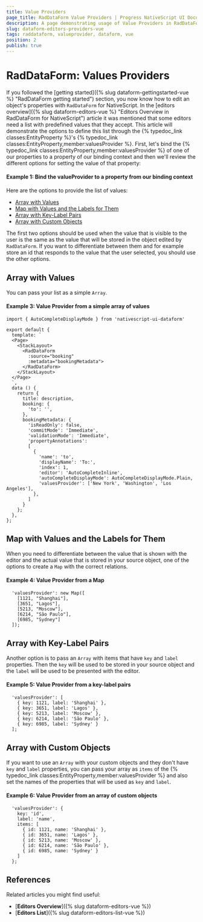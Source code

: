 ```yaml
---
title: Value Providers
page_title: RadDataForm Value Providers | Progress NativeScript UI Documentation
description: A page demonstrating usage of Value Providers in RadDataForm for NativeScript.
slug: dataform-editors-providers-vue
tags: raddataform, valueprovider, dataform, vue
position: 2
publish: true
---
```


# RadDataForm: Values Providers

If you followed the [getting started]({% slug dataform-gettingstarted-vue %} "RadDataForm getting started") section, you now know how to edit an object's properties with `RadDataForm` for NativeScript. In the [editors overview]({% slug dataform-editors-vue %} "Editors Overview in RadDataForm for NativeScript") article it was mentioned that some editors need a list with predefined values that they accept. This article will demonstrate the options to define this list through the {% typedoc_link classes:EntityProperty %}'s {% typedoc_link classes:EntityProperty,member:valuesProvider %}. First, let's bind the {% typedoc_link classes:EntityProperty,member:valuesProvider %} of one of our properties to a property of our binding context and then we'll review the different options for setting the value of that property:

#### Example 1: Bind the valueProvider to a property from our binding context

Here are the options to provide the list of values:

* [Array with Values](#array-with-values)
* [Map with Values and the Labels for Them](#map-with-values-and-the-labels-for-them)
* [Array with Key-Label Pairs](#array-with-key-label-pairs)
* [Array with Custom Objects](#array-with-custom-objects)

The first two options should be used when the value that is visible to the user is the same as the value that will be stored in the object edited by `RadDataForm`. If you want to differentiate between them and for example store an id that responds to the value that the user selected, you should use the other options.

## Array with Values

You can pass your list as a simple `Array`.

#### Example 3: Value Provider from a simple array of values

```
import { AutoCompleteDisplayMode } from 'nativescript-ui-dataform'

export default {
  template: `
  <Page>
    <StackLayout>
      <RadDataForm
        :source="booking"
        :metadata="bookingMetadata">
      </RadDataForm>
    </StackLayout>
  </Page>
  `,
  data () {
    return {
      title: description,
      booking: {
        'to': '',
      },
      bookingMetadata: {
        'isReadOnly': false,
        'commitMode': 'Immediate',
        'validationMode': 'Immediate',
        'propertyAnnotations':
        [
          {
            'name': 'to',
            'displayName': 'To:',
            'index': 1,
            'editor': 'AutoCompleteInline',
            'autoCompleteDisplayMode': AutoCompleteDisplayMode.Plain,
            'valuesProvider': ['New York', 'Washington', 'Los Angeles'],
          },
        ]
      }
    };
  },
};
```

## Map with Values and the Labels for Them

When you need to differentiate between the value that is shown with the editor and the actual value that is stored in your source object, one of the options to create a `Map` with the correct relations.

#### Example 4: Value Provider from a Map

```
  'valuesProvider': new Map([
    [1121, "Shanghai"],
    [3651, "Lagos"],
    [5213, "Moscow"],
    [6214, "São Paulo"],
    [6985, "Sydney"]
  ]);
```

## Array with Key-Label Pairs

Another option is to pass an `Array` with items that have `key` and `label` properties. Then the `key` will be used to be stored in your source object and the `label` will be used to be presented with the editor.

#### Example 5: Value Provider from a key-label pairs

```
  'valuesProvider': [
    { key: 1121, label: 'Shanghai' },
    { key: 3651, label: 'Lagos' },
    { key: 5213, label: 'Moscow' },
    { key: 6214, label: 'São Paulo' },
    { key: 6985, label: 'Sydney' }
  ];
```

## Array with Custom Objects

If you want to use an `Array` with your custom objects and they don't have `key` and `label` properties, you can pass your array as `items` of the {% typedoc_link classes:EntityProperty,member:valuesProvider %} and also set the names of the properties that will be used as `key` and `label`.

#### Example 6: Value Provider from an array of custom objects

```
  'valuesProvider': {
    key: 'id',
    label: 'name',
    items: [
      { id: 1121, name: 'Shanghai' },
      { id: 3651, name: 'Lagos' },
      { id: 5213, name: 'Moscow' },
      { id: 6214, name: 'São Paulo' },
      { id: 6985, name: 'Sydney' }
    ]
  };
```

## References

Related articles you might find useful:

* [**Editors Overview**]({% slug dataform-editors-vue %})
* [**Editors List**]({% slug dataform-editors-list-vue %})
